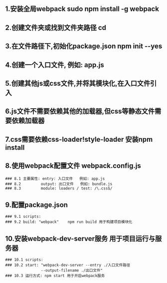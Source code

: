 ## 1.安装全局webpack  sudo npm install -g webpack 

## 2.创建文件夹或找到文件夹路径 cd <filepath>

## 3.在文件路径下,初始化package.json  npm init --yes

## 4.创建一个入口文件, 例如: app.js

## 5.创建其他js或css文件,并将其模块化,在入口文件引入

## 6.js文件不需要依赖其他的加载器,但css等静态文件需要依赖加载器

## 7.css需要依赖css-loader!style-loader 安装npm install 

## 8.使用webpack配置文件 webpack.config.js

	### 8.1 主要属性: entry: 入口文件   例如: app.js
	### 8.2 		output: 出口文件   例如: bundle.js
	### 8.3         module: loaders / test: /\.css$/

## 9.配置package.json

	### 9.1 scripts: 
	### 9.2 build: "webpack"    npm run build 用于构建项目模块化

## 10.安装webpack-dev-server服务  用于项目运行与服务器
	### 10.1 scripts:
	### 10.2 start: "webpack-dev-server --entry ./入口文件路径 
					--output-filename ./出口文件"
	### 10.3 运行方式: npm start 用于开启webpack服务

